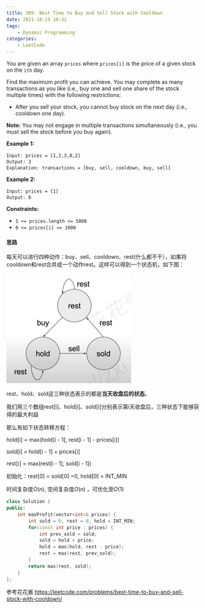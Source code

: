 ```yaml
---
title: 309. Best Time to Buy and Sell Stock with Cooldown
date: 2021-10-15 10:31
tags:
    - Dynamic Programming
categories:
    - LeetCode
---
```


You are given an array `prices` where `prices[i]` is the price of a given stock on the `ith` day.

Find the maximum profit you can achieve. You may complete as many transactions as you like (i.e., buy one and sell one share of the stock multiple times) with the following restrictions:

- After you sell your stock, you cannot buy stock on the next day (i.e., cooldown one day).

**Note:** You may not engage in multiple transactions simultaneously (i.e., you must sell the stock before you buy again).

**Example 1:**

```
Input: prices = [1,2,3,0,2]
Output: 3
Explanation: transactions = [buy, sell, cooldown, buy, sell]
```

**Example 2:**

```
Input: prices = [1]
Output: 0
```

**Constraints:**

- `1 <= prices.length <= 5000`
- `0 <= prices[i] <= 1000`

#### 思路

每天可以进行四种动作：buy、sell、cooldown、rest(什么都不干），如果将cooldown和rest合并成一个动作rest。这样可以得到一个状态机，如下图：

![lc_309_1.png](https://github.com/NathanielFeng/OJ-NoteBook/blob/main/Images/lc_309_1.png?raw=true)

rest、hold、sold这三种状态表示的都是**当天收盘后的状态**。

我们用三个数组rest[i]、hold[i]、sold[i]分别表示第i天收盘后，三种状态下能够获得的最大利益

那么有如下状态转移方程：

hold[i] = max(hold[i - 1], rest[i - 1] - prices[i])

sold[i] = hold[i - 1] + prices[i]

rest[i] = max(rest[i - 1], sold[i - 1])

初始化：rest[0] = sold[0] =0, hold[0] = INT_MIN

时间复杂度$O(n)$, 空间复杂度$O(n)$ ，可优化至$O(1)$

```c++
class Solution {
public:
    int maxProfit(vector<int>& prices) {
        int sold = 0, rest = 0, hold = INT_MIN;
        for(const int price : prices) {
            int prev_sold = sold;
            sold = hold + price;
            hold = max(hold, rest - price);
            rest = max(rest, prev_sold);
        }
        return max(rest, sold);
    }
};
```

参考花花酱 https://leetcode.com/problems/best-time-to-buy-and-sell-stock-with-cooldown/